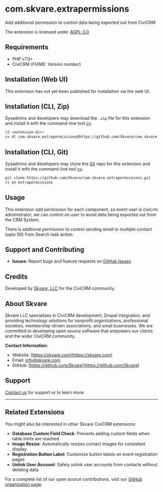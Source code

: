 # com.skvare.extrapermissions

Add additional permission to control data being exported out from CiviCRM

The extension is licensed under [AGPL-3.0](LICENSE.txt).

## Requirements

* PHP v7.0+
* CiviCRM (*FIXME: Version number*)

## Installation (Web UI)

This extension has not yet been published for installation via the web UI.

## Installation (CLI, Zip)

Sysadmins and developers may download the `.zip` file for this extension and
install it with the command-line tool [cv](https://github.com/civicrm/cv).

```bash
cd <extension-dir>
cv dl com.skvare.extrapermissions@https://github.com/Skvare/com.skvare.extrapermissions/archive/master.zip
```

## Installation (CLI, Git)

Sysadmins and developers may clone the [Git](https://en.wikipedia.org/wiki/Git) repo for this extension and
install it with the command-line tool [cv](https://github.com/civicrm/cv).

```bash
git clone https://github.com/Skvare/com.skvare.extrapermissions.git
cv en extrapermissions
```

## Usage

This extension add permission for each component, so event user is civicrm administrator, we can control on user to 
avoid data being exported out from the CRM System.

There is addtional permission to control sending email to multiple contact (upto 50) from Search task action.


## Support and Contributing

- **Issues:** Report bugs and feature requests on [GitHub Issues](https://github.com/Skvare/com.skvare.extrapermissions/issues)

## Credits

Developed by [Skvare, LLC](https://skvare.com/contact) for the CiviCRM community.

## About Skvare

Skvare LLC specializes in CiviCRM development, Drupal integration, and providing technology solutions for nonprofit organizations, professional societies, membership-driven associations, and small businesses. We are committed to developing open source software that empowers our clients and the wider CiviCRM community.

**Contact Information**:
- Website: [https://skvare.com](https://skvare.com)
- Email: info@skvare.com
- GitHub: [https://github.com/Skvare](https://github.com/Skvare)

## Support

[Contact us](https://skvare.com/contact) for support or to learn more.

---

## Related Extensions

You might also be interested in other Skvare CiviCRM extensions:

- **Database Custom Field Check**: Prevents adding custom fields when table limits are reached
- **Image Resize**: Automatically resizes contact images for consistent display
- **Registration Button Label**: Customize button labels on event registration pages
- **Unlink User Account**: Safely unlink user accounts from contacts without deleting data

For a complete list of our open source contributions, visit our [GitHub organization page](https://github.com/Skvare).

